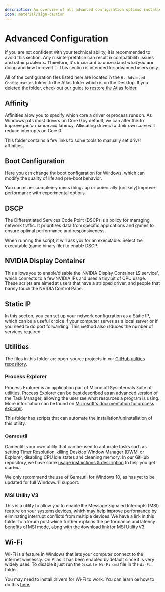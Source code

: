 ```yaml
---
description: An overview of all advanced configuration options installed by the AtlasOS playbook
icon: material/sign-caution
---
```


# Advanced Configuration

If you are not confident with your technical ability, it is recommended to avoid this section. Any misinterpretation can result in compatibility issues and other problems. Therefore, it's important to understand what you are doing and how to revert it. This section is intended for advanced users only.

All of the configuration files listed here are located in the `6. Advanced Configuration` folder. In the Atlas folder which is on the Desktop. If you deleted the folder, check out [our guide to restore the Atlas folder](../../../faq-and-troubleshooting/common-questions/atlas-folder-missing.md).

## Affinity

Affinities allow you to specify which core a driver or process runs on. As Windows puts most drivers on Core 0 by default, we can alter this to improve performance and latency. Allocating drivers to their own core will reduce interrupts on Core 0.

This folder contains a few links to some tools to manually set driver affinities.

## Boot Configuration

Here you can change the boot configuration for Windows, which can modify the quality of life and pre-boot behavior.

You can either completely mess things up or potentially (unlikely) improve performance with experimental options.

## DSCP

The Differentiated Services Code Point (DSCP) is a policy for managing network traffic. It prioritizes data from specific applications and games to ensure optimal performance and responsiveness.

When running the script, it will ask you for an executable. Select the executable (game binary file) to enable DSCP.

## NVIDIA Display Container

This allows you to enable/disable the 'NVIDIA Display Container LS service', which connects to a few NVIDIA IPs and uses a tiny bit of CPU usage.
These scripts are aimed at users that have a stripped driver, and people that barely touch the NVIDIA Control Panel.

## Static IP

In this section, you can set up your network configuration as a Static IP, which can be a useful choice if your computer serves as a local server or if you need to do port forwarding. This method also reduces the number of services required.

## Utilities

The files in this folder are open-source projects in our [GitHub utilities repository](https://github.com/Atlas-OS/utilities).

### Process Explorer

Process Explorer is an application part of Microsoft Sysinternals Suite of utilities. Process Explorer can be best described as an advanced version of the Task Manager, allowing the user see what resources a program is using. More information can be found on [Microsoft's documentation for process explorer](https://learn.microsoft.com/en-us/sysinternals/downloads/process-explorer).

This folder has scripts that can automate the installation/uninstallation of this utility.

### Gameutil

Gameutil is our own utility that can be used to automate tasks such as setting Timer Resolution, killing Desktop Window Manager (DWM) or Explorer, disabling CPU Idle states and cleaning memory. In our GitHub repository, we have some [usage instructions & description](https://github.com/Atlas-OS/utilities/tree/dev#gameutil-rs) to help you get started.

We only recommend the use of Gameutil for Windows 10, as has yet to be updated for full Windows 11 support.

### MSI Utility V3

This is a utility to allow you to enable the Message Signaled Interrupts (MSI) feature on your systems devices, which may help improve performance by eliminating interrupt conflicts from multiple devices. We have a link in this folder to a forum post which further explains the performance and latency benefits of MSI mode, along with the download link for MSI Utility V3.

## Wi-Fi

Wi-Fi is a feature in Windows that lets your computer connect to the internet wirelessly. On Atlas it has been enabled by default since it is very widely used. To disable it just run the `Disable Wi-Fi.cmd` file in the `Wi-Fi` folder.

You may need to install drivers for Wi-Fi to work. You can learn on how to do this [here.](../drivers/getting-started.md)
